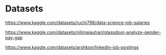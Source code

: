 # Datasets
https://www.kaggle.com/datasets/ruchi798/data-science-job-salaries

https://www.kaggle.com/datasets/nilimajauhari/glassdoor-analyze-gender-pay-gap

https://www.kaggle.com/datasets/arshkon/linkedin-job-postings
